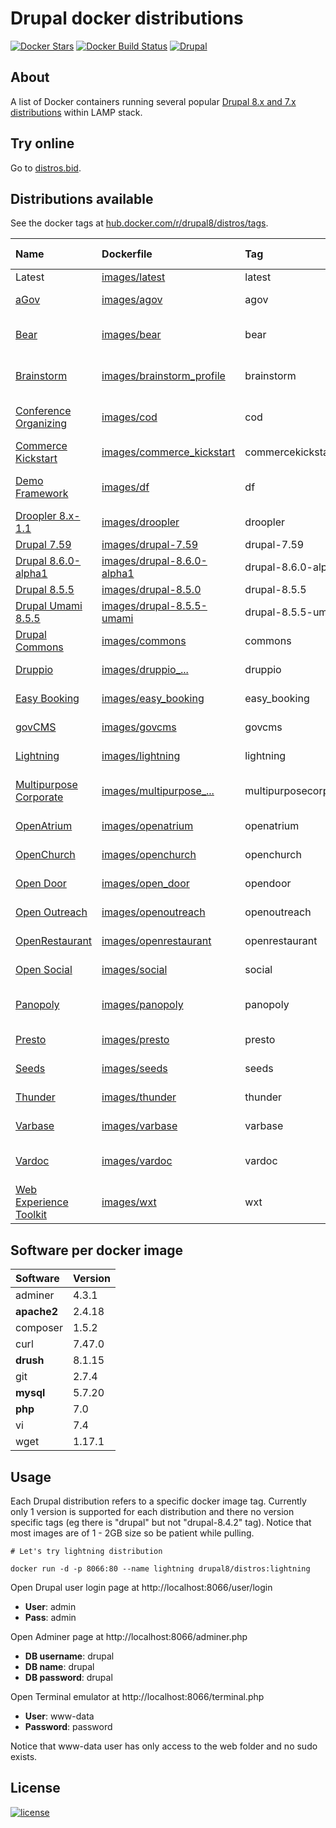 # Drupal docker distributions

[![Docker Stars](https://img.shields.io/docker/stars/drupal8/distros.svg)]() [![Docker Build Status](https://img.shields.io/docker/build/drupal8/distros.svg)](https://hub.docker.com/r/drupal8/distros/builds/) [![Drupal](https://img.shields.io/badge/Drupal-project-green.svg)](https://www.drupal.org/)

## About

A list of Docker containers running several popular [Drupal 8.x and 7.x distributions](https://www.drupal.org/project/project_distribution) within LAMP stack.

## Try online

Go to [distros.bid](http://distros.bid/?utm_source=github&utm_medium=browser&utm_campaign=github_repo).

## Distributions available

See the docker tags at [hub.docker.com/r/drupal8/distros/tags](https://hub.docker.com/r/drupal8/distros/tags/).

| Name | Dockerfile | Tag | Drupal version |
|:---  |:---------- |:--- | :--------------|
| Latest | [images/latest](https://github.com/theodorosploumis/drupal-docker-distros/blob/master/images/latest/Dockerfile/) | latest | - |
| [aGov](https://www.drupal.org/project/agov) | [images/agov](https://github.com/theodorosploumis/drupal-docker-distros/blob/master/images/agov/Dockerfile/) | agov | 8.x-1.4 |
| [Bear](https://www.drupal.org/project/bear) | [images/bear](https://github.com/theodorosploumis/drupal-docker-distros/blob/master/images/bear/Dockerfile/) | bear | 8.x-2.0-alpha3 |
| [Brainstorm](https://www.drupal.org/project/brainstorm_profile) | [images/brainstorm_profile](https://github.com/theodorosploumis/drupal-docker-distros/blob/master/images/brainstorm_profile/Dockerfile/) | brainstorm | 8.x-1.0-beta5 |
| [Conference Organizing](https://www.drupal.org/project/cod) | [images/cod](https://github.com/theodorosploumis/drupal-docker-distros/blob/master/images/cod/Dockerfile/) | cod | 7.x-2.0-rc3 |
| [Commerce Kickstart](https://www.drupal.org/project/commerce_kickstart) | [images/commerce_kickstart](https://github.com/theodorosploumis/drupal-docker-distros/blob/master/images/commerce_kickstart/Dockerfile/) | commercekickstart | 7.x-2.52 |
| [Demo Framework](https://www.drupal.org/project/df) | [images/df](https://github.com/theodorosploumis/drupal-docker-distros/blob/master/images/df/Dockerfile/) | df | 8.x-2.0-rc9 |
| [Droopler 8.x-1.1](https://www.drupal.org/project/droopler) | [images/droopler](https://github.com/theodorosploumis/drupal-docker-distros/blob/master/images/droopler/Dockerfile/) | droopler | 8.x-1.1 |
| [Drupal 7.59](https://www.drupal.org/project/drupal) | [images/drupal-7.59](https://github.com/theodorosploumis/drupal-docker-distros/blob/master/images/drupal-7.59/Dockerfile/) | drupal-7.59 | 7.59 |
| [Drupal 8.6.0-alpha1](https://www.drupal.org/project/drupal) | [images/drupal-8.6.0-alpha1](https://github.com/theodorosploumis/drupal-docker-distros/blob/master/images/drupal-8.4.5/Dockerfile/) | drupal-8.6.0-alpha1 | 8.6.0-alpha1 |
| [Drupal 8.5.5](https://www.drupal.org/project/drupal) | [images/drupal-8.5.0](https://github.com/theodorosploumis/drupal-docker-distros/blob/master/images/drupal-8.5.5/Dockerfile/) | drupal-8.5.5 | 8.5.5 |
| [Drupal Umami 8.5.5](https://www.drupal.org/project/drupal) | [images/drupal-8.5.5-umami](https://github.com/theodorosploumis/drupal-docker-distros/blob/master/images/drupal-8.5.5-umami/Dockerfile/) | drupal-8.5.5-umami | 8.5.5 |
| [Drupal Commons](https://www.drupal.org/project/commons) | [images/commons](https://github.com/theodorosploumis/drupal-docker-distros/blob/master/images/commons/Dockerfile/) | commons | 7.x-3.47 |
| [Druppio](https://www.drupal.org/project/druppio_small_business_distribution) | [images/druppio_...](https://github.com/theodorosploumis/drupal-docker-distros/blob/master/images/druppio_small_business_distribution/Dockerfile/) | druppio | 8.x-1.14 |
| [Easy Booking](https://www.drupal.org/project/easy_booking) | [images/easy_booking](https://github.com/theodorosploumis/drupal-docker-distros/blob/master/images/easy_booking/Dockerfile/) | easy_booking | 7.x-2.5 |
| [govCMS](https://www.drupal.org/project/govcms) | [images/govcms](https://github.com/theodorosploumis/drupal-docker-distros/blob/master/images/govcms/Dockerfile/) | govcms | 7.x-2.16 |
| [Lightning](https://www.drupal.org/project/lightning) | [images/lightning](https://github.com/theodorosploumis/drupal-docker-distros/blob/master/images/lightning/Dockerfile/) | lightning | 8.x-3.100 |
| [Multipurpose Corporate](https://www.drupal.org/project/multipurpose_corporate_profile) | [images/multipurpose_...](https://github.com/theodorosploumis/drupal-docker-distros/blob/master/images/multipurpose_corporate_profile/Dockerfile/) | multipurposecorporate | 8.x-1.0-beta4 |
| [OpenAtrium](https://www.drupal.org/project/openatrium) | [images/openatrium](https://github.com/theodorosploumis/drupal-docker-distros/blob/master/images/openatrium/Dockerfile/) | openatrium | 7.x-2.626 |
| [OpenChurch](https://www.drupal.org/project/openchurch) | [images/openchurch](https://github.com/theodorosploumis/drupal-docker-distros/blob/master/images/openchurch/Dockerfile/) | openchurch | 8.x-2.1 |
| [Open Door](https://www.drupal.org/project/open_door) | [images/open_door](https://github.com/theodorosploumis/drupal-docker-distros/blob/master/images/open_door/Dockerfile/) | opendoor | 8.x-1.0 |
| [Open Outreach](https://www.drupal.org/project/openoutreach) | [images/openoutreach](https://github.com/theodorosploumis/drupal-docker-distros/blob/master/images/openoutreach/Dockerfile/) | openoutreach | 7.x-1.45 |
| [OpenRestaurant](https://www.drupal.org/project/openrestaurant) | [images/openrestaurant](https://github.com/theodorosploumis/drupal-docker-distros/blob/master/images/openrestaurant/Dockerfile/) | openrestaurant | 8.x-2.20 |
| [Open Social](https://www.drupal.org/project/social) | [images/social](https://github.com/theodorosploumis/drupal-docker-distros/blob/master/images/social/Dockerfile/) | social | 8.x-1.11 |
| [Panopoly](https://www.drupal.org/project/panopoly) | [images/panopoly](https://github.com/theodorosploumis/drupal-docker-distros/blob/master/images/panopoly/Dockerfile/) | panopoly | 8.x-2.0-alpha7 |
| [Presto](https://www.drupal.org/project/presto) | [images/presto](https://github.com/theodorosploumis/drupal-docker-distros/blob/master/images/presto/Dockerfile/) | presto | 8.x-2.0 |
| [Seeds](https://www.drupal.org/project/seeds) | [images/seeds](https://github.com/theodorosploumis/drupal-docker-distros/blob/master/images/seeds/Dockerfile/) | seeds | 8.x-4.10 |
| [Thunder](https://www.drupal.org/project/thunder) | [images/thunder](https://github.com/theodorosploumis/drupal-docker-distros/blob/master/images/thunder/Dockerfile/) | thunder | 8.x-2.15 |
| [Varbase](https://www.drupal.org/project/varbase) | [images/varbase](https://github.com/theodorosploumis/drupal-docker-distros/blob/master/images/varbase/Dockerfile/) | varbase | 8.x-4.16 |
| [Vardoc](https://www.drupal.org/project/vardoc) | [images/vardoc](https://github.com/theodorosploumis/drupal-docker-distros/blob/master/images/vardoc/Dockerfile/) | vardoc | 8.x-1.0-rc2 |
| [Web Experience Toolkit](https://www.drupal.org/project/wxt) | [images/wxt](https://github.com/theodorosploumis/drupal-docker-distros/blob/master/images/wxt/Dockerfile/) | wxt | 8.x-2.100 |

## Software per docker image

| Software    | Version|
| :---        | :---   |
| adminer     | 4.3.1  |
| **apache2** | 2.4.18 |
| composer    | 1.5.2  |
| curl        | 7.47.0 |
| **drush**   | 8.1.15 |
| git         | 2.7.4  |
| **mysql**   | 5.7.20 |
| **php**     | 7.0    |
| vi          | 7.4    |
| wget        | 1.17.1 |

## Usage

Each Drupal distribution refers to a specific docker image tag.
Currently only 1 version is supported for each distribution and there no
version specific tags (eg there is "drupal" but not "drupal-8.4.2" tag). Notice that most images are of 1 - 2GB size so be patient while pulling.


```
# Let's try lightning distribution

docker run -d -p 8066:80 --name lightning drupal8/distros:lightning

```


Open Drupal user login page at http://localhost:8066/user/login

- **User**: admin
- **Pass**: admin

Open Adminer page at http://localhost:8066/adminer.php

- **DB username**: drupal
- **DB name**: drupal
- **DB password**: drupal

Open Terminal emulator at http://localhost:8066/terminal.php

- **User**: www-data
- **Password**: password

Notice that www-data user has only access to the web folder and no sudo exists.

## License

[![license](https://img.shields.io/github/license/theodorosploumis/drupal-docker-distros.svg)](https://github.com/theodorosploumis/drupal-docker-distros/blob/master/LICENSE)
